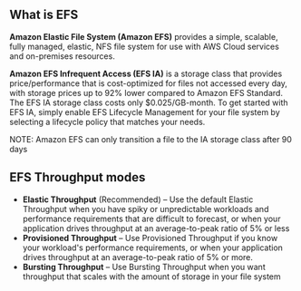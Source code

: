 ## What is EFS
**Amazon Elastic File System (Amazon EFS)** provides a simple, scalable, fully managed, elastic, NFS file system for use with AWS Cloud services and on-premises resources. 

**Amazon EFS Infrequent Access (EFS IA)** is a storage class that provides price/performance that is cost-optimized for files not accessed every day, with storage prices up to 92% lower compared to Amazon EFS Standard. The EFS IA storage class costs only $0.025/GB-month. To get started with EFS IA, simply enable EFS Lifecycle Management for your file system by selecting a lifecycle policy that matches your needs.

NOTE: Amazon EFS can only transition a file to the IA storage class after 90 days


## EFS Throughput modes
* **Elastic Throughput** (Recommended) – Use the default Elastic Throughput when you have spiky or unpredictable workloads and performance requirements that are difficult to forecast, or when your application drives throughput at an average-to-peak ratio of 5% or less
* **Provisioned Throughput** – Use Provisioned Throughput if you know your workload's performance requirements, or when your application drives throughput at an average-to-peak ratio of 5% or more. 
* **Bursting Throughput** – Use Bursting Throughput when you want throughput that scales with the amount of storage in your file system